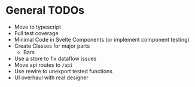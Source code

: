 # General TODOs

- Move to typescript
- Full test coverage
- Minimal Code in Svelte Components (or implement component testing)
- Create Classes for major parts
    - Bars
- Use a store to fix dataflow issues
- Move api routes to `/api`
- Use rewire to unexport tested functions
- UI overhaul with real designer